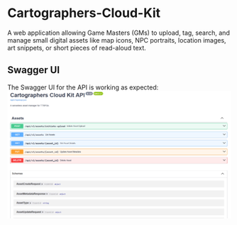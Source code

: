 # Cartographers-Cloud-Kit
A web application allowing Game Masters (GMs) to upload, tag, search, and manage small digital assets like map icons, NPC portraits, location images, art snippets, or short pieces of read-aloud text.

## Swagger UI

The Swagger UI for the API is working as expected: ![alt text](images/swagger-ui.png)
